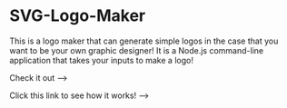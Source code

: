 # SVG-Logo-Maker

This is a logo maker that can generate simple logos in the case that you want to be your own graphic designer! It is a Node.js command-line application that takes your inputs to make a logo!

Check it out --> 

Click this link to see how it works! --> 